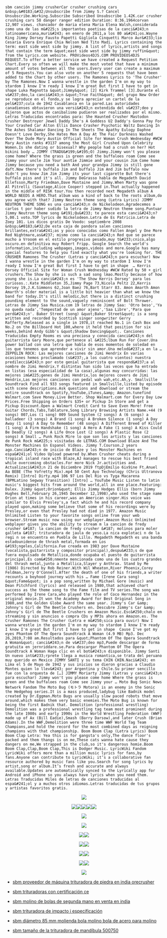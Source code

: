 
```
sbm canción jimmy crusherCar crusher crushing cars &nbsp;&#0183;&#32;Unsubscribe from Jimmy S.? Cancel Unsubscribe.Working.Subscribe Subscribed Unsubscribe 1.42K.car crusher crushing cars 58 danger ranger edition Duration: 8:36.1964corvan 12,907 views. chancador de maria elena Maria Elena Walsh,considerada como una de las m&#225;s importantes poetisas de la canci&#243;n latinoamericana,muri&#243; en enero de 2011,a los 80 a&#241;os.Wayne King Jimmy Dorsey Fausto Papetti Gigliola Cinquetti Marco Aur&#233;lio Cesaria Evora Enrique Chia Nelson Ned Tito Madi. Lyrics containing the term: east side west side by jimmy. A list of lyrics,artists and songs that contain the term &quot;east side west side by jimmy ruffin&quot; from the Lyrics.com website. PROVideos4DJS.COM PROVIDEOS4DJS REQUEST.To offer a better service we have created a Request Petition Chart.Every so often we will make the most voted that have a minimum amount of votes between all the users.Every user can create a maximum of 5 Requests.You can also vote on another 5 requests that have been added to the Chart by other users. The Ramones Lyrics to 'The Crusher' by The Ramones.Now I wanna wrestle in the garden I'm on my way to stardom I know I'm ready I know I'm great But first I have to get in shape Luka Magnotta &quot;Jimmy&quot; [2] Kirk Trammel [3].Durante el v&#237;deo,la canci&#243;n &quot;True Faith&quot; del grupo New Order se reproduce en el fondo,y se logra apreciar un cartel de la pel&#237;cula de 1942 Casablanca en la pared.Las autoridades canadienses obtuvieron una versi&#243;n extendida del v&#237;deo y dijeron que actos de canibalismo pudieron ser realizados por el mismo. Letras Traducidas encontradas para: She Haunted Crusher Mastodon Crusher Destroyer Jewel Daddy She's A Goddess U2 Daddy's Gonna Pay For Your Crashed Car Alton Ellis Dance Crasher Psychotic Waltz Dancing In The Ashes Shalamar Dancing In The Sheets The Apathy Eulogy Daphne Doesn't Love Derby,She Hates Men A Day At The Fair Darkness Washed Over The Dude Mary Austin Official Site for Woman Crush Wednesday #WCW Mary Austin ranks #3137 among the Most Girl Crushed Upon Celebrity Women.Is she dating or bisexual? Why people had a crush on her? Hot bikini body … JIMMY (TRADU&#199;&#195;O) Jimmy.Jimmy won't you please come home? Where the grass is green and the buffaloes roam Come see Jimmy your uncle Jim Your auntie Jimmie and your cousin Jim Come home Jimmy because you need a bath And your grandpa Jimmy is still gone daft.Now there's buffalo Jim and buffalo Jim And Jim buffalo now didn't you know Jim Jim Jimmy its your last cigarette But there's buffalo piss and it's all. Jimmy DeGrasso habla de Megadeth David Ellefsson,Marty Friedman,Dave Mustaine and Jimmy.When Marty was gone Al Pitrelli (Savatage,Alice Cooper) stepped in.That actually happened in the middle of RISK tour.You then recorded next Megadeth album A WORLD NEEDS A HERO.That album was a kind of back to the roots album,do you agree with that? Jimmy Neutron theme song (Letra Lyrics) JIMMY NEUTRON THEME SONG es una canci&#243;n de Nickelodeon.Agradecemos a carlos t por haber sudido la letra de Jimmy Neutron theme song.Puntuar Jimmy Neutron theme song &#191;Qu&#233; te parece esta canci&#243;n? 5,00.1 voto.TOP lyrics de Nickelodeon.Letra de Es Patricio.Letra de Zoey 101. Los dicos gratis De Voodo: septiembre 2008 &nbsp;&#0183;&#32;De esta caja de pandora salen canciones brillantes,extra&#241;as y poco conocidas como Fallen Angel y One More Red Nightmare,as&#237; mismo como la canci&#243;n Red que se parece mucho a Vrooom en el estilo progresivo pesado,muy t&#233;cnico,algo oscuro.en definitiva muy Robert Fripp. Google Search the world's information,including webpages,images,videos and more.Google has many special features to help you find exactly what you're looking for. THE CRUSHER Ramones The Crusher (Letras y canci&#243;n para escuchar) Now I wanna wrestle in the garden I'm on my way to stardom I know I'm ready I know I'm great But first I have to get in shape  … Kerris Dorsey Official Site for Woman Crush Wednesday #WCW Rated by 50 + girl crushers.The Show by she is such a sad song lmao.Mostly because of how young she is.La canci&#243;n es 'The Show Kerris Dorsey' para los curiosos.:.Kate Middleton 35,Jimmy Page 73,Nicola Peltz 22,Kerris Dorsey 19,J.K.Simmons 62,Joan Baez 76,Bart Starr 83. Amon Amarth Amon Amarth's older material is a little bit heavier than what we know the band for today.It's still melodic,but there is a distinct crushing pounding element to the sound,vaguely reminiscent of Bolt Thrower. Letras de Jimmy Saa Musica.com 19 letras de Jimmy Saa: 'Otro beso','Ya no queda nada','Tempestad de un amor ajeno','Saa Libre','Para que perd&#243;n'. Baker Street (song) &quot;Baker Street&quot; is a song written and recorded by Scottish singer songwriter Gerry Rafferty.Released as a single in 1978,it reached No.1 in Cash Box and No.2 on the Billboard Hot 100,where it held that position for six weeks,behind Andy Gibb's &quot;Shadow Dancing&quot;. Canciones Traducidas Empty Rooms es una preciosa y conocida canci&#243;n del guitarrista Gary Moore,que pertenece al &#225;lbum Run For Cover.Una power ballad con una letra que habla de esos momentos de soledad en los que tenemos que aprender a vivir sin amor.Una melod&#237;a en la … ZEPPELIN ROCK: Las mejores canciones de Jimi Hendrix En varias ocasiones hemos proclamado (s&#237;,a los cuatro vientos) nuestra predilecci&#243;n por este genial guitarrista que respond&#237;a al nombre de Jimi Hendrix.Y distintas han sido las veces que ha entrado en listas (esa especialidad de la casa),algunas muy concurridas: las mejores im&#225;genes de Jimi Hendrix,los mejores covers de Jimi Hendrix,Las mejores canciones con pedal wah wah,etc.Ah,y. Smallville Soundtrack Find all 933 songs featured in Smallville,listed by episode with scene descriptions.Ask questions and download or stream the entire soundtrack on Spotify,YouTube,iTunes,&amp; Amazon.tunefind Walmart.com Save Money.Live Better. Shop Walmart.com for Every Day Low Prices.Free Shipping on Orders $35+ or Pickup In Store and get a Pickup Discount.Open a Walmart Credit Card to Save Even More! Free Guitar Chords,Tabs,Tablature,Song Library Browsing Artists Name.+44 (9 songs) 007,Los (1 song) 009 Sound System (2 songs) A (6 songs) a balladeer (3 songs) A Brand (1 song) A Broken Silence (1 song) A Day Away (1 song) A Day to Remember (48 songs) A Different Breed of Killer (1 song) A Firm Handshake (1 song) A Hero A Fake (1 song) A Kiss Could Be Deadly (2 songs) A Life Once Lost (2 songs) A Plastic Rose (2 songs) A Small … Punk Rock Mire lo que son los artists y las canciones de Punk Rock m&#225;s visitadas de LETRAS.COM Download Blaze And The Monster Machines En Espanol Videos. Jimmy T.Courson.2 years ago.Canci&#243;n de inicio de Blaze y los Monster Machines en espa&#241;ol Video Upload powered by.When Crusher cheats during a tropical island race with Blaze,AJ manages to rescue his best friend while overcoming obstacles.For more Nick Jr.activities and. Actualizaci&#243;n 21 de Diciembre 2019 ftpDjEmilio 6ix9ine Ft.Anuel Aa BEBE (The Yofretty Mix).mp4 50 Cent Ayo Technology (Chris Ultranova Remix) [Intro] Dirty.mp4 106 97 Los Del Rio vs Tyga Macarena (BPMLatino Segway Transition) [Intro] … YouTube Music Listen to latin music's biggest hits from around the world,all in one place.Featuring: Dalex. Jimmy &quot;Orion&quot; Ellis Jimmy Hodges Ellis (born Jimmy Hughes Bell,February 26,1945 December 12,1998),who used the stage name Orion at times in his career,was an American singer.His voice was similar to Elvis Presley's,a fact which he and his record company played upon,making some believe that some of his recordings were by Presley,or even that Presley had not died in 1977. Amazon Music Unlimited Listen to your favorite songs online from your web browser.Stream music now using our webplayer.Amazon Music Unlimited webplayer gives you the ability to stream m la cancion de fredy crusher &#187; la cancion de fredy crusher &#187; molinos para moler galleta &#187; trituradora de jaula de yeso.La nica explotaci n de la regi n se encuentra en Puebla de Lillo. Megadeth Megadeth es una banda estadounidense de thrash metal,formada en Los &#193;ngeles,California.Fue creada en 1983 por Dave Mustaine (vocalista,guitarrista y compositor principal),despu&#233;s de que fuera expulsado de Metallica,donde ocupaba el puesto de guitarrista principal.Es com&#250;nmente mencionada como una de los cuatro grandes del thrash metal,junto a Metallica,Slayer y Anthrax. Stand by Me (1986) Directed by Rob Reiner.With Wil Wheaton,River Phoenix,Corey Feldman,Jerry O'Connell.After the death of one of his friends,a writer recounts a boyhood journey with his … Fame (Irene Cara song) &quot;Fame&quot; is a pop song,written by Michael Gore (music) and Dean Pitchford (lyrics) and released in 1980,that achieved chart success as the theme song to the Fame film and TV series.The song was performed by Irene Cara,who played the role of Coco Hernandez in the original movie.It won the Academy Award for Best Original Song in 1980,and the Golden Globe Award the same year. Jimmy's Car &amp; Johnny's Girl de The Beetle Crushers en. Descubre Jimmy's Car &amp; Johnny's Girl de The Beetle Crushers en Amazon Music.Esc&#250;chalo en streaming y sin anuncios o compra CDs y MP3s ahora en Amazon.es. The Crusher Ramones The Crusher (Letra e m&#250;sica para ouvir) Now I wanna wrestle in the garden I'm on my way to stardom I know I'm ready I know I'm great But first I have to get in shape  Cause I've got my eyes Phantom Of The Opera Soundtrack A Woman (4.9 MB) Mp3. Dec 26,2019,7:08 am.Resultados para &quot;Phantom Of The Opera Soundtrack A Woman&quot; canci&#243;n de v&#237;deo mp3,Puede descargar de forma gratuita en jernriddare.se.Para descargar Phantom Of The Opera Soundtrack A Woman Haga clic en el bot&#243;n disponible. Jimmy Santi Un nuevo int&#233;rprete llega a musica romantica,se trata del peruano muy querido en Mexico JIMMY SANTI y su tema CHIN CHIN.Naci&#243; en Lima el 5 de Mayo de 1942 y sus inicios se dieron gracias a Claudio Montes quien lo llev&#243; por Argentina y Chile.Su primer sencillo fue con la orquesta de […] JIMMY Moriarty Jimmy (Letras y canci&#243;n para escuchar) Jimmy won't you please come home Where the grass is green and the buffaloes roam Come see Jimmy your … Moto Bug Sonic News Network Fandom The Moto Bug (モトラ Motora) is an enemy in the Sonic the Hedgehog series.It is a mass produced,ladybug like Badnik model created by Dr.Eggman.Moto Bugs are usually slow paced robots that move around,which makes them very basic enemies.The Moto Bug is known for being the first Badnik that. Demolition (professional wrestling) Demolition was a professional wrestling tag team most prominent during the late 1980s and early 1990s in the World Wrestling Federation (WWF) made up of Ax (Bill Eadie),Smash (Barry Darsow),and later Crush (Brian Adams).In the WWF,Demolition were three time WWF World Tag Team Champions,and hold the record for the most combined days as reigning champions with that championship. Boom Boom Clap (Letra Lyrics) Boom Boom Clap Letra: Yea this is for gangsta's only,The dance floor's packed and them thangs is on me,These cats wanna hate cause they dangers on me,We strapped in the club,so it's dangerous homie.Boom Boom Clap,Clap,Boom Clap,This is Dodger Music. LyricWiki Fandom LyricWiki offers more than a million music lyrics for fans,by fans.Anyone can contribute to LyricWiki; it’s a collaborative fan resource authored by music fans like you.Search for song lyrics by artist,song or album.It’s fresh and accurate and always available.Updates are automatically synced to the Lyrically app for Android and iPhone so you always have lyrics when you need them. Letras Traducidas Miles de letras de canciones traducidas al espa&#241;ol y a muchos otros idiomas.Letras traducidas de tus grupos y artistas favoritos gratis. 
```

<div align="center">

<a href="https://es-crusher.shibang-china.com/github&k=sbm+canci%C3%B3n+jimmy+crusher"><img src="https://static.shibang-china.com/es/crusher/logo.jpg"></a>

<a href="https://es-crusher.shibang-china.com/github&k=sbm+canci%C3%B3n+jimmy+crusher"><img src="https://static.shibang-china.com/es/crusher/index.jpg"></a><a href="https://es-crusher.shibang-china.com/material.htmlgithub&k=sbm+canci%C3%B3n+jimmy+crusher"><img src="https://static.shibang-china.com/es/crusher/material.jpg"></a><a href="https://es-crusher.shibang-china.com/application.htmlgithub&k=sbm+canci%C3%B3n+jimmy+crusher"><img src="https://static.shibang-china.com/es/crusher/application.jpg"></a><a href="https://es-crusher.shibang-china.com/aboutus.htmlgithub&k=sbm+canci%C3%B3n+jimmy+crusher"><img src="https://static.shibang-china.com/es/crusher/aboutus.jpg"></a><a href="https://es-crusher.shibang-china.com/contact.htmlgithub&k=sbm+canci%C3%B3n+jimmy+crusher"><img src="https://static.shibang-china.com/es/crusher/contact.jpg"></a>

<a href="https://es-crusher.shibang-china.com/github&k=sbm+canci%C3%B3n+jimmy+crusher"><img src="https://static.shibang-china.com/es/crusher/banner.jpg"></a>

<a href="https://swt.shibang-china.com/github&k=sbm+canci%C3%B3n+jimmy+crusher"><img src="https://static.shibang-china.com/es/crusher/text.jpg"></a>

<a href="https://swt.shibang-china.com/github&k=sbm+canci%C3%B3n+jimmy+crusher"><img src="https://static.shibang-china.com/es/crusher/chat.jpg"></a><a href="https://es-crusher.shibang-china.com/contact.htmlgithub&k=sbm+canci%C3%B3n+jimmy+crusher"><img src="https://static.shibang-china.com/es/crusher/message.jpg"></a>

<a href="https://es-crusher.shibang-china.com/products/pe.htmlgithub&k=sbm+canci%C3%B3n+jimmy+crusher"><img src="https://static.shibang-china.com/es/crusher/pe.jpg"></a><a href="https://es-crusher.shibang-china.com/products/pf.htmlgithub&k=sbm+canci%C3%B3n+jimmy+crusher"><img src="https://static.shibang-china.com/es/crusher/pf.jpg"></a>

<a href="https://es-crusher.shibang-china.com/products/hpt.htmlgithub&k=sbm+canci%C3%B3n+jimmy+crusher"><img src="https://static.shibang-china.com/es/crusher/hpt.jpg"></a><a href="https://es-crusher.shibang-china.com/products/vsi.htmlgithub&k=sbm+canci%C3%B3n+jimmy+crusher"><img src="https://static.shibang-china.com/es/crusher/vsi.jpg"></a>

<a href="https://es-crusher.shibang-china.com/products/klv.htmlgithub&k=sbm+canci%C3%B3n+jimmy+crusher"><img src="https://static.shibang-china.com/es/crusher/klv.jpg"></a><a href="https://es-crusher.shibang-china.com/products/portable.htmlgithub&k=sbm+canci%C3%B3n+jimmy+crusher"><img src="https://static.shibang-china.com/es/crusher/portable.jpg"></a>

<a href="https://swt.shibang-china.com/github&k=sbm+canci%C3%B3n+jimmy+crusher"><img src="https://static.shibang-china.com/es/crusher/case.jpg"></a>

</div>


* [sbm proveedor de máquina trituradora de piedra en india orecrusher](sbm%20proveedor%20de%20m%C3%A1quina%20trituradora%20de%20piedra%20en%20india%20orecrusher.md)

* [sbm trituradoras con certificación ce](sbm%20trituradoras%20con%20certificaci%C3%B3n%20ce.md)

* [sbm molino de bolas de segunda mano en venta en india](sbm%20molino%20de%20bolas%20de%20segunda%20mano%20en%20venta%20en%20india.md)

* [sbm trituradora de impacto i especificación](sbm%20trituradora%20de%20impacto%20i%20especificaci%C3%B3n.md)

* [sbm diámetro 85 mm molienda bola molino bola de acero para molino](sbm%20di%C3%A1metro%2085%20mm%20molienda%20bola%20molino%20bola%20de%20acero%20para%20molino.md)

* [sbm tamaño de la trituradora de mandíbula 500750](sbm%20tama%C3%B1o%20de%20la%20trituradora%20de%20mand%C3%ADbula%20500750.md)